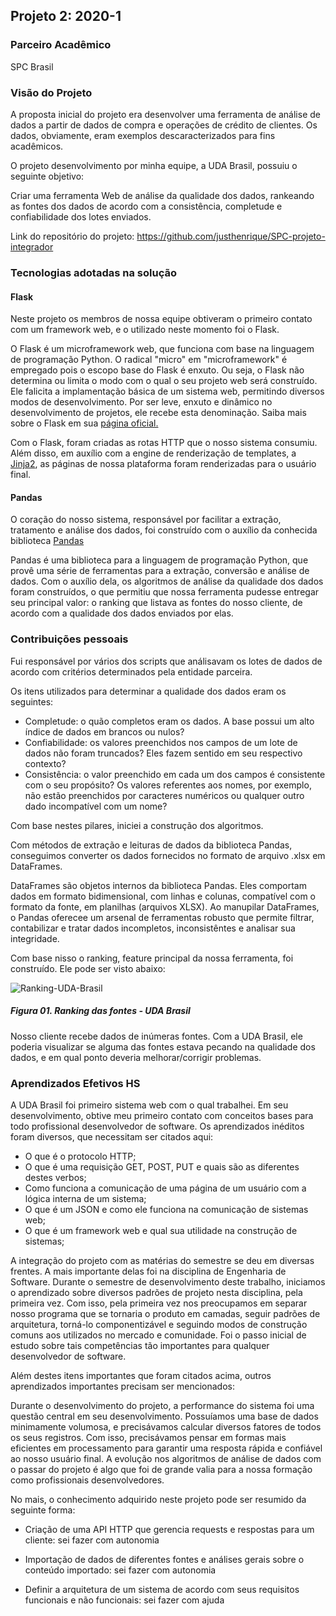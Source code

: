 ## Projeto 2: 2020-1


### Parceiro Acadêmico
SPC Brasil

### Visão do Projeto

A proposta inicial do projeto era desenvolver uma ferramenta de análise de dados a partir de dados de compra e operações de crédito de clientes. 
Os dados, obviamente, eram exemplos descaracterizados para fins acadêmicos.

O projeto desenvolvimento por minha equipe, a UDA Brasil, possuiu o seguinte objetivo:

Criar uma ferramenta Web de análise da qualidade dos dados, rankeando as fontes dos dados de acordo com a consistência, completude e confiabilidade
dos lotes enviados.

Link do repositório do projeto: https://github.com/justhenrique/SPC-projeto-integrador

### Tecnologias adotadas na solução

#### Flask

Neste projeto os membros de nossa equipe obtiveram o primeiro contato com um framework web, e o utilizado neste momento foi o Flask.

O Flask é um microframework web, que funciona com base na linguagem de programação Python. O radical "micro" em "microframework" é empregado pois o escopo base 
do Flask é enxuto. Ou seja, o Flask não determina ou limita o modo com o qual o seu projeto web será construído. Ele falicita a implamentação básica de um sistema web, permitindo diversos modos de desenvolvimento. Por ser leve, enxuto e dinâmico no desenvolvimento de projetos, ele recebe esta denominação.
Saiba mais sobre o Flask em sua [página oficial.](https://flask.palletsprojects.com/en/2.0.x/)

Com o Flask, foram criadas as rotas HTTP que o nosso sistema consumiu. Além disso, em auxílio com a engine de renderização de templates, a
[Jinja2](https://jinja.palletsprojects.com/en/3.0.x/), as páginas de nossa plataforma foram renderizadas para o usuário final.


#### Pandas

O coração do nosso sistema, responsável por facilitar a extração, tratamento e análise dos dados, foi construído com o auxílio da conhecida biblioteca [Pandas](https://pandas.pydata.org/)

Pandas é uma biblioteca para a linguagem de programação Python, que provê uma série de ferramentas para a extração, conversão e análise de dados. Com o auxílio 
dela, os algoritmos de análise da qualidade dos dados foram construídos, o que permitiu que nossa ferramenta pudesse entregar seu principal valor: o ranking que listava as fontes do nosso cliente, de acordo com a qualidade dos dados enviados por elas.


### Contribuições pessoais

Fui responsável por vários dos scripts que análisavam os lotes de dados de acordo com critérios determinados pela entidade parceira.

Os itens utilizados para determinar a qualidade dos dados eram os seguintes:

- Completude: o quão completos eram os dados. A base possui um alto índice de dados em brancos ou nulos?
- Confiabilidade: os valores preenchidos nos campos de um lote de dados não foram truncados? Eles fazem sentido em seu respectivo contexto?
- Consistência: o valor preenchido em cada um dos campos é consistente com o seu propósito? Os valores referentes aos nomes, por exemplo, não estão preenchidos por caracteres numéricos ou qualquer outro dado incompatível com um nome?

Com base nestes pilares, iniciei a construção dos algoritmos. 

Com métodos de extração e leituras de dados da biblioteca Pandas, conseguimos converter os dados fornecidos no formato de arquivo .xlsx em DataFrames.

DataFrames são objetos internos da biblioteca Pandas. Eles comportam dados em formato bidimensional, com linhas e colunas, compatível com o formato da fonte, em planilhas (arquivos XLSX). Ao manupilar DataFrames, o Pandas oferecee um arsenal de ferramentas robusto que permite filtrar, contabilizar e tratar dados incompletos, inconsistêntes e analisar sua integridade.

Com base nisso o ranking, feature principal da nossa ferramenta, foi construído. Ele pode ser visto abaixo:

![Ranking-UDA-Brasil](https://user-images.githubusercontent.com/45850297/138625070-8d960faf-d4b6-482b-8887-ffb30a7c6ac3.png)
##### *Figura 01. Ranking das fontes - UDA Brasil*


Nosso cliente recebe dados de inúmeras fontes. Com a UDA Brasil, ele poderia visualizar se alguma das fontes estava pecando na qualidade dos dados, e em qual ponto deveria melhorar/corrigir problemas.


### Aprendizados Efetivos HS

A UDA Brasil foi primeiro sistema web com o qual trabalhei. Em seu desenvolvimento, obtive meu primeiro contato com conceitos bases para todo profissional desenvolvedor de software. Os aprendizados inéditos foram diversos, que necessitam ser citados aqui:

- O que é o protocolo HTTP;
- O que é uma requisição GET, POST, PUT e quais são as diferentes destes verbos;
- Como funciona a comunicação de uma página de um usuário com a lógica interna de um sistema;
- O que é um JSON e como ele funciona na comunicação de sistemas web;
- O que é um framework web e qual sua utilidade na construção de sistemas;

A integração do projeto com as matérias do semestre se deu em diversas frentes. A mais importante delas foi na disciplina de Engenharia de Software. Durante o semestre de desenvolvimento deste trabalho, iniciamos o aprendizado sobre diversos padrões de projeto nesta disciplina, pela primeira vez. Com isso, pela primeira vez nos preocupamos em separar nosso programa que se tornaria o produto em camadas, seguir padrões de arquitetura, torná-lo componentizável e seguindo modos de construção comuns aos utilizados no mercado e comunidade. Foi o passo inicial de estudo sobre tais competências tão importantes para qualquer desenvolvedor de software.

Além destes itens importantes que foram citados acima, outros aprendizados importantes precisam ser mencionados:

Durante o desenvolvimento do projeto, a performance do sistema foi uma questão central em seu desenvolvimento.
Possuíamos uma base de dados minimamente volumosa, e precisávamos calcular diversos fatores de todos os seus registros. Com isso, precisávamos pensar em formas mais eficientes em processamento para garantir uma resposta rápida e confiável ao nosso usuário final. A evolução nos algoritmos de análise de dados com o passar do projeto é algo que foi de grande valia para a nossa formação como profissionais desenvolvedores.

No mais, o conhecimento adquirido neste projeto pode ser resumido da seguinte forma:

- Criação de uma API HTTP que gerencia requests e respostas para um cliente: sei fazer com autonomia

- Importação de dados de diferentes fontes e análises gerais sobre o conteúdo importado: sei fazer com autonomia

- Definir a arquitetura de um sistema de acordo com seus requisitos funcionais e não funcionais: sei fazer com ajuda
